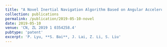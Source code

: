 ```yaml
---
title: "A Novel Inertial Navigation Algorithm Based on Angular Accelerometer"
collection: publications
permalink: /publication/2019-05-10-novel
date: 2019-05-10
venue: 'CN, ZL 2019 1 0354258.4'  
pubtype: 'patent'
excerpt: 'P. Lyu, **S. Bai**, J. Lai, Z. Li, S. Liu' 
---
```

